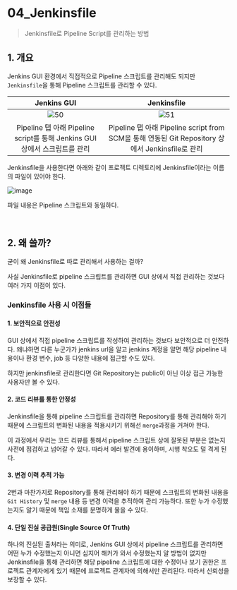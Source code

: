 # 04_Jenkinsfile

> Jenkinsfile로 Pipeline Script를 관리하는 방법

## 1. 개요

Jenkins GUI 환경에서 직접적으로 Pipeline 스크립트를 관리해도 되지만 `Jenkinsfile`을 통해 Pipeline 스크립트를 관리할 수 있다.

|                         Jenkins GUI                          |                         Jenkinsfile                          |
| :----------------------------------------------------------: | :----------------------------------------------------------: |
| ![50](https://github.com/siwon-park/Problem_Solving/assets/93081720/ec2bb4b0-236b-45f7-be87-f031f65f186b) | ![51](https://github.com/siwon-park/Problem_Solving/assets/93081720/87a0ce63-3219-473c-9ba7-450fea5480df) |
| Pipeline 탭 아래 Pipeline script를 통해 Jenkins GUI 상에서 스크립트를 관리 | Pipeline 탭 아래 Pipeline script from SCM을 통해 연동된 Git Repository 상에서 Jenkinsfile로 관리 |

Jenkinsfile을 사용한다면 아래와 같이 프로젝트 디렉토리에 Jenkinsfile이라는 이름의 파일이 있어야 한다.

![image](https://github.com/siwon-park/Problem_Solving/assets/93081720/77e53dd3-3888-4357-a198-15f22a8934eb)

파일 내용은 Pipeline 스크립트와 동일하다.

<br>

## 2. 왜 쓸까?

굳이 왜 Jenkinsfile로 따로 관리해서 사용하는 걸까?

사실 Jenkinsfile로 pipeline 스크립트를 관리하면 GUI 상에서 직접 관리하는 것보다 여러 가지 이점이 있다.

### Jenkinsfile 사용 시 이점들

#### 1. 보안적으로 안전성

GUI 상에서 직접 pipeline 스크립트를 작성하여 관리하는 것보다 보안적으로 더 안전하다. 왜냐하면 다른 누군가가 jenkins url을 알고 jenkins 계정을 알면 해당 pipeline 내용이나 환경 변수, job 등 다양한 내용에 접근할 수도 있다.

하지만 jenkinsfile로 관리한다면 Git Repository는 public이 아닌 이상 접근 가능한 사용자만 볼 수 있다.

#### 2. 코드 리뷰를 통한 안정성

Jenkinsfile을 통해 pipeline 스크립트를 관리하면 Repository를 통해 관리해야 하기 때문에 스크립트의 변화된 내용을 적용시키기 위해선 `merge`과정을 거쳐야 한다.

이 과정에서 우리는 코드 리뷰를 통해서 pipeline 스크립트 상에 잘못된 부분은 없는지 사전에 점검하고 넘어갈 수 있다. 따라서 에러 발견에 용이하며, 시행 착오도 덜 격게 된다.

#### 3. 변경 이력 추적 가능

 2번과 마찬가지로 Repository를 통해 관리해야 하기 때문에 스크립트의 변화된 내용을 `Git History` 및 `merge` 내용 등 변경 이력을 추적하여 관리 가능하다. 또한 누가 수정했는지도 알기 때문에 책임 소재를 분명하게 물을 수 있다.

#### 4. 단일 진실 공급원(Single Source Of Truth)

하나의 진실된 출처라는 의미로, Jenkins GUI 상에서 pipeline 스크립트를 관리하면 어떤 누가 수정했는지 아니면 심지어 해커가 와서 수정했는지 알 방법이 없지만 Jenkinsfile을 통해 관리하면 해당 pipeline 스크립트에 대한 수정이나 보기 권한은 프로젝트 관계자에게 있기 때문에 프로젝트 관계자에 의해서만 관리된다. 따라서 신뢰성을 보장할 수 있다.